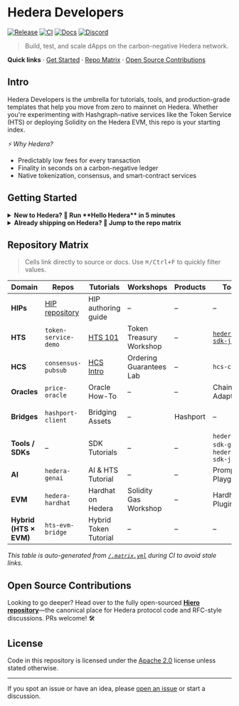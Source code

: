 # Hedera Developers

[![Release](https://img.shields.io/github/v/release/hashgraph/hedera-sdk-js?label=latest)](https://github.com/hashgraph/hedera-sdk-js/releases)
[![CI](https://github.com/hashgraph/developers/actions/workflows/ci.yml/badge.svg)](https://github.com/hashgraph/developers/actions/workflows/ci.yml)
[![Docs](https://img.shields.io/badge/docs-hedera.dev-blue)](https://hedera.com/learn)
[![Discord](https://img.shields.io/discord/915969073218412594?label=discord)](https://hedera.com/discord)

> Build, test, and scale dApps on the carbon-negative Hedera network.

**Quick links** · [Get Started](#getting-started) · [Repo Matrix](#repository-matrix) · [Open Source Contributions](#open-source-contributions)

## Intro

Hedera Developers is the umbrella for tutorials, tools, and production-grade templates that help you move from zero to mainnet on Hedera. Whether you're experimenting with Hashgraph-native services like the Token Service (HTS) or deploying Solidity on the Hedera EVM, this repo is your starting index.

*⚡️ Why Hedera?*

* Predictably low fees for every transaction
* Finality in seconds on a carbon-negative ledger
* Native tokenization, consensus, and smart-contract services

## Getting Started

<details>
<summary><strong>New to Hedera? 👶&nbsp;Run **Hello Hedera** in&nbsp;5&nbsp;minutes</strong></summary>

1. **Fork** this repo
2. `git clone` and `cd quickstart`
3. `npm install && npm run hello-hedera`
4. You just minted your first testnet token! 🎉

→ Dive deeper in the [Full Hello-World Tutorial](./tutorials/hello-world).

</details>

<details>
<summary><strong>Already shipping on Hedera? 🚀&nbsp;Jump to the repo matrix</strong></summary>

Skip the hand-holding and jump straight to language-specific SDKs, example dApps, and production tooling.

</details>

## Repository Matrix

> Cells link directly to source or docs. Use <kbd>⌘/Ctrl+F</kbd> to quickly filter values.

| Domain                 | Repos                                                                      | Tutorials                    | Workshops               | Products | Tools                                                         | Templates            |
| ---------------------- | -------------------------------------------------------------------------- | ---------------------------- | ----------------------- | -------- | ------------------------------------------------------------- | -------------------- |
| **HIPs**               | [HIP repository](https://github.com/hashgraph/hedera-improvement-proposal) | HIP authoring guide          | –                       | –        | –                                                             | –                    |
| **HTS**                | `token-service-demo`                                                       | [HTS 101](./tutorials/hts)   | Token Treasury Workshop | –        | [`hedera-sdk-js`](https://github.com/hashgraph/hedera-sdk-js) | ERC-20 Scaffold      |
| **HCS**                | `consensus-pubsub`                                                         | [HCS Intro](./tutorials/hcs) | Ordering Guarantees Lab | –        | `hcs-cli`                                                     | Topic Monitor        |
| **Oracles**            | `price-oracle`                                                             | Oracle How-To                | –                       | –        | Chainlink Adapter                                             | Oracle Template      |
| **Bridges**            | `hashport-client`                                                          | Bridging Assets              | –                       | Hashport | –                                                             | Cross-Chain Template |
| **Tools / SDKs**       | –                                                                          | SDK Tutorials                | –                       | –        | `hedera-sdk-go`, `hedera-sdk-java`                            | CLI Starter          |
| **AI**                 | `hedera-genai`                                                             | AI & HTS Tutorial            | –                       | –        | Prompt Playground                                             | GenAI Scaffold       |
| **EVM**                | `hedera-hardhat`                                                           | Hardhat on Hedera            | Solidity Gas Workshop   | –        | Hardhat Plugin                                                | Foundry Kit          |
| **Hybrid (HTS × EVM)** | `hts-evm-bridge`                                                           | Hybrid Token Tutorial        | –                       | –        | –                                                             | Hybrid Scaffold      |

*This table is auto-generated from [`/.matrix.yml`](./.matrix.yml) during CI to avoid stale links.*

## Open Source Contributions

Looking to go deeper? Head over to the fully open-sourced **[Hiero repository](https://github.com/hashgraph/hiero)**—the canonical place for Hedera protocol code and RFC-style discussions. PRs welcome! 🛠️

## License

Code in this repository is licensed under the [Apache 2.0](./LICENSE) license unless stated otherwise.

---

If you spot an issue or have an idea, please [open an issue](https://github.com/hashgraph/developers/issues) or start a discussion.
